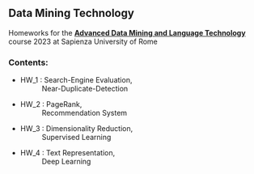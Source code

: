 ## Data Mining Technology

Homeworks for the [**Advanced Data Mining and Language Technology**](https://corsidilaurea.uniroma1.it/it/view-course-details/2022/29942/20190322084705/c4d3fb32-4761-4b52-9e20-6c3b672f50dd/fd7b47f5-0479-41b8-821c-eeb37900a4fd/8709b9e9-a659-4a9e-968c-09687c07cf73/9ffc13b7-5ed7-4c59-9e45-345305317146?guid_cv=fd7b47f5-0479-41b8-821c-eeb37900a4fd&current_erogata=c4d3fb32-4761-4b52-9e20-6c3b672f50dd) course 2023 at Sapienza University of Rome

### Contents:

- HW_1 : Search-Engine Evaluation,\
&ensp;&ensp;&thinsp;&ensp;&thinsp;&ensp;&thinsp;&thinsp; Near-Duplicate-Detection

- HW_2 : PageRank,\
&ensp;&ensp;&thinsp;&ensp;&thinsp;&ensp;&thinsp;&thinsp; Recommendation System

- HW_3 : Dimensionality Reduction,\
&ensp;&ensp;&thinsp;&ensp;&thinsp;&ensp;&thinsp;&thinsp; Supervised Learning

- HW_4 : Text Representation,\
&ensp;&ensp;&thinsp;&ensp;&thinsp;&ensp;&thinsp;&thinsp; Deep Learning
